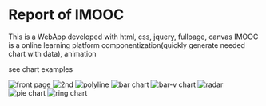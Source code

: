# Report of IMOOC 

This is a WebApp developed with html, css, jquery, fullpage, canvas 
IMOOC is a online learning platform 
componentization(quickly generate needed chart with data), animation  

see chart examples

![front page](https://github.com/jessieyang0320/report-canvas/blob/master/imgs/1.png)
![2nd](https://github.com/jessieyang0320/report-canvas/blob/master/imgs/2.png)
![polyline](https://github.com/jessieyang0320/report-canvas/blob/master/imgs/3.png)
![bar chart](https://github.com/jessieyang0320/report-canvas/blob/master/imgs/4.png)
![bar-v chart](https://github.com/jessieyang0320/report-canvas/blob/master/imgs/5.png)
![radar](https://github.com/jessieyang0320/report-canvas/blob/master/imgs/6.png)
![pie chart](https://github.com/jessieyang0320/report-canvas/blob/master/imgs/7.png)
![ring chart](https://github.com/jessieyang0320/report-canvas/blob/master/imgs/8.png)
